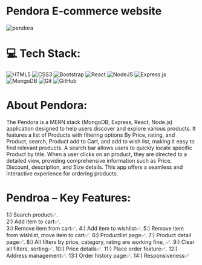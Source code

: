 # Pendora E-commerce website
![pendora](https://github.com/user-attachments/assets/0c04885f-e37c-4b2a-9fa5-ae5253e619bf)



# 💻 Tech Stack:
![HTML5](https://img.shields.io/badge/html5-%23E34F26.svg?style=for-the-badge&logo=html5&logoColor=white)
![CSS3](https://img.shields.io/badge/css3-%231572B6.svg?style=for-the-badge&logo=css3&logoColor=white) 
![Bootstrap](https://img.shields.io/badge/bootstrap-%238511FA.svg?style=for-the-badge&logo=bootstrap&logoColor=white)
![React](https://img.shields.io/badge/react-%2320232a.svg?style=for-the-badge&logo=react&logoColor=%2361DAFB)
![NodeJS](https://img.shields.io/badge/node.js-6DA55F?style=for-the-badge&logo=node.js&logoColor=white)
![Express.js](https://img.shields.io/badge/express.js-%23404d59.svg?style=for-the-badge&logo=express&logoColor=%2361DAFB)
![MongoDB](https://img.shields.io/badge/MongoDB-%234ea94b.svg?style=for-the-badge&logo=mongodb&logoColor=white)
![Git](https://img.shields.io/badge/git-%23F05033.svg?style=for-the-badge&logo=git&logoColor=white) 
![GitHub](https://img.shields.io/badge/github-%23121011.svg?style=for-the-badge&logo=github&logoColor=white)



# About Pendora:
The Pendora is a MERN stack (MongoDB, Express, React, Node.js) application designed to help users discover and explore various products. It features a list of Products with filtering options By Price, rating, and Product, search, Product add to Cart, and add to wish list, making it easy to find relevant products. A search bar allows users to quickly locate specific Product by title. When a user clicks on an product, they are directed to a detailed view, providing comprehensive information such as Price, Discount, description, and Size details. This app offers a seamless and interactive experience for ordering  products.

# Pendroa – Key Features:
1:) Search product✅. <br/>
2:) Add item to cart✅.<br/>
3:) Remove item from cart✅.
4:) Add item to wishlist✅.
5:) Remove item from wishlist, move item to cart✅.
6:) Productlist page✅.
7:) Product detail page✅.
8:) All filters by price, category, rating are working fine, ✅.
9:) Clear all filters, sorting✅.
10:) Price details✅.
11:) Place order feature✅.
12:) Address management✅.
13:) Order history page✅.
14:) Responsiveness✅
